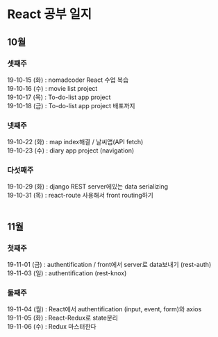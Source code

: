 # React 공부 일지
## 10월
### 셋째주
19-10-15 (화) : nomadcoder React 수업 복습</br>
19-10-16 (수) : movie list project</br>
19-10-17 (목) : To-do-list app project</br>
19-10-18 (금) : To-do-list app project 배포까지</br>
### 넷째주
19-10-22 (화) : map index해결 / 날씨앱(API fetch)</br>
19-10-23 (수) : diary app project (navigation)<br/>
### 다섯째주
19-10-29 (화) : django REST server에있는 data serializing<br/> 
19-10-31 (목) : react-route 사용해서 front routing하기
<br/><br/>
## 11월
### 첫째주
19-11-01 (금) : authentification / front에서 server로 data보내기 (rest-auth)<br/>
19-11-03 (일) : authentification (rest-knox)<br/>
### 둘째주
19-11-04 (월) : React에서 authentification (input, event, form)와 axios<br/>
19-11-05 (화) : React-Redux로 state분리<br/>
19-11-06 (수) : Redux 마스터한다<br/>
